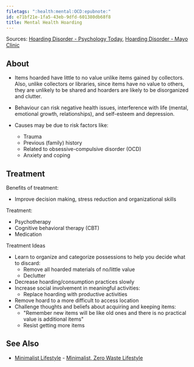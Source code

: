 ```yaml
---
filetags: ":health:mental:OCD:epubnote:"
id: e71bf21e-1fa5-43eb-9dfd-601380db68f8
title: Mental Health Hoarding
---
```


Sources: [Hoarding Disorder - Psychology
Today](https://www.psychologytoday.com/ca/conditions/hoarding-disorder),
[Hoarding Disorder - Mayo
Clinic](https://www.mayoclinic.md/diseases-conditions/hoarding-disorder/diagnosis-treatment/drc-20356062)

## About

- Items hoarded have little to no value unlike items gained by
  collectors. Also, unlike collectors or libraries, since items have no
  value to others, they are unlikely to be shared and hoarders are
  likely to be disorganized and clutter.

- Behaviour can risk negative health issues, interference with life
  (mental, emotional growth, relationships), and self-esteem and
  depression.

- Causes may be due to risk factors like:

  - Trauma
  - Previous (family) history
  - Related to obsessive-compulsive disorder (OCD)
  - Anxiety and coping

## Treatment

Benefits of treatment:

- Improve decision making, stress reduction and organizational skills

Treatment:

- Psychotherapy
- Cognitive behavioral therapy (CBT)
- Medication

Treatment Ideas

- Learn to organize and categorize possessions to help you decide what
  to discard:
  - Remove all hoarded materials of no/little value
  - Declutter
- Decrease hoarding/consumption practices slowly
- Increase social involvement in meaningful activities:
  - Replace hoarding with productive activities
- Remove hoard to a more difficult to access location
- Challenge thoughts and beliefs about acquiring and keeping items:
  - "Remember new items will be like old ones and there is no practical
    value is additional items"
  - Resist getting more items

## See Also

- [Minimalist
  Lifestyle](158-Psychology-Applied-Environment-Minimalist-Lifestyle.md) -
  [Minimalist, Zero Waste
  Lifestyle](id:df69cada-d197-4508-9ae0-12affb79dfd0)
